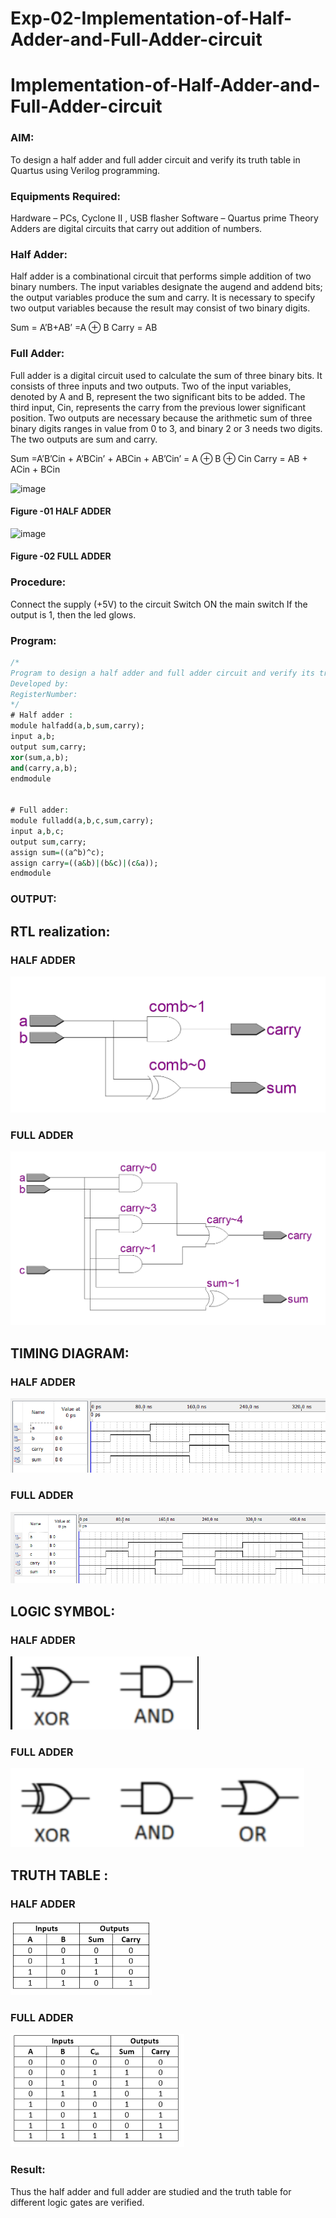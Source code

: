 # Exp-02-Implementation-of-Half-Adder-and-Full-Adder-circuit

# Implementation-of-Half-Adder-and-Full-Adder-circuit
### AIM:
To design a half adder and full adder circuit and verify its truth table in Quartus using Verilog programming.

### Equipments Required:
Hardware – PCs, Cyclone II , USB flasher
Software – Quartus prime
Theory
Adders are digital circuits that carry out addition of numbers.

### Half Adder:
Half adder is a combinational circuit that performs simple addition of two binary numbers. The input variables designate the augend and addend bits; the output variables produce the sum and carry. It is necessary to specify two output variables because the result may consist of two binary digits.

Sum = A’B+AB’ =A ⊕ B Carry = AB

### Full Adder:
Full adder is a digital circuit used to calculate the sum of three binary bits. It consists of three inputs and two outputs. Two of the input variables, denoted by A and B, represent the two significant bits to be added. The third input, Cin, represents the carry from the previous lower significant position. Two outputs are necessary because the arithmetic sum of three binary digits ranges in value from 0 to 3, and binary 2 or 3 needs two digits. The two outputs are sum and carry.

Sum =A’B’Cin + A’BCin’ + ABCin + AB’Cin’ = A ⊕ B ⊕ Cin Carry = AB + ACin + BCin

 ![image](https://user-images.githubusercontent.com/36288975/163552156-a13e5a56-c638-4110-97d9-8896907c8d25.png)

#### Figure -01 HALF ADDER 


![image](https://user-images.githubusercontent.com/36288975/163552057-b3547877-6d07-45b4-b7e0-bcfebfad9e1d.png)

#### Figure -02 FULL ADDER 


### Procedure:

Connect the supply (+5V) to the circuit
Switch ON the main switch
If the output is 1, then the led glows.
### Program:
```vhdl
/*
Program to design a half adder and full adder circuit and verify its truth table in quartus using Verilog programming.
Developed by: 
RegisterNumber:  
*/
# Half adder :
module halfadd(a,b,sum,carry);
input a,b;
output sum,carry;
xor(sum,a,b);
and(carry,a,b);
endmodule


# Full adder:
module fulladd(a,b,c,sum,carry);
input a,b,c;
output sum,carry;
assign sum=((a^b)^c);
assign carry=((a&b)|(b&c)|(c&a));
endmodule
```
### OUTPUT:
## RTL realization:

### HALF ADDER
![OUTPUT](halfrtl.png)


### FULL ADDER
![OUTPUT](fullrtl.png)



## TIMING DIAGRAM:
### HALF ADDER
![OUTPUT](halfwave.png)


### FULL ADDER
![OUTPUT](fullwave.png)



## LOGIC SYMBOL:
### HALF ADDER
![OUTPUT](lshalf.png)


### FULL ADDER
![OUTPUT](lsfull.png)
## TRUTH TABLE :
### HALF ADDER
![OUTPUT](tthalf.png)


### FULL ADDER
![OUTPUT](ttfull.png)

### Result:
Thus the half adder and full adder are studied and the truth table for different logic gates are verified.